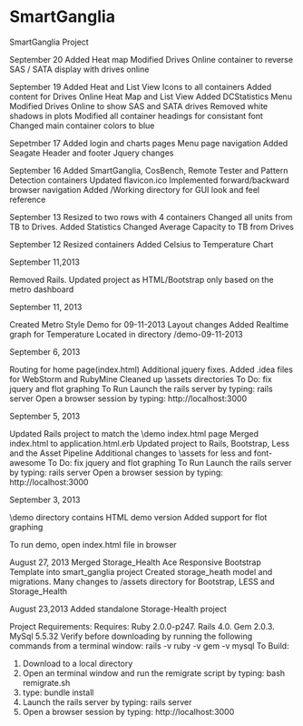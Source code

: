 SmartGanglia
============
SmartGanglia Project

September 20
 Added Heat map
 Modified Drives Online container to reverse SAS / SATA display with drives online

September 19
 Added Heat and List View Icons to all containers
 Added content for Drives Online Heat Map and List View
 Added DCStatistics Menu
 Modified Drives Online to show SAS and SATA drives
 Removed white shadows in plots
 Modified all container headings for consistant font
 Changed main container colors to blue


Sepetmber 17
  Added login and charts pages
  Menu page navigation
  Added Seagate Header and footer
  Jquery changes

September 16
  Added SmartGanglia, CosBench, Remote Tester and Pattern Detection containers
  Updated flavicon.ico
  Implemented forward/backward browser navigation
  Added /Working directory for GUI look and feel reference  
     
September 13
Resized to two rows with 4 containers
Changed all units from TB to Drives.
Added Statistics
Changed Average Capacity to TB from Drives

September 12
Resized containers
Added Celsius to Temperature Chart


September 11,2013

Removed Rails.
Updated project as HTML/Bootstrap only
based on the metro dashboard 

September 11, 2013

Created Metro Style Demo for 09-11-2013
 Layout changes 
 Added Realtime graph for Temperature
 Located in directory /demo-09-11-2013 

September 6, 2013

Routing for home page(index.html)
 Additional jquery fixes.
 Added .idea files for WebStorm and RubyMine
 Cleaned up \assets directories 
 To Do: fix jquery and flot graphing
 To Run
   Launch the rails server by typing: rails server
   Open a browser session by typing: http://localhost:3000

September 5, 2013

Updated Rails project to match the \demo index.html page
 Merged index.html to application.html.erb
 Updated project to Rails, Bootstrap, Less and the Asset Pipeline
 Additional changes to \assets for less and font-awesome
 To Do: fix jquery and flot graphing
 To Run
  Launch the rails server by typing: rails server
  Open a browser session by typing: http://localhost:3000

September 3, 2013

 \demo directory contains HTML demo version
 Added support for flot graphing

 To run demo, open index.html file in browser

August 27, 2013
 Merged Storage_Health Ace Responsive Bootstrap Template into smart_ganglia project
 Created storage_heath model and migrations.
 Many changes to /assets directory for Bootstrap, LESS and Storage_Health 

August 23,2013 
 Added standalone Storage-Health project

Project Requirements:
Requires: Ruby 2.0.0-p247. Rails 4.0. Gem 2.0.3. MySql 5.5.32
Verify before downloading by running the following commands from a terminal window: 
rails -v
ruby -v
gem -v
mysql 
To Build: 
  1. Download to a local directory
  2. Open an terminal window and run the remigrate script by typing:
     bash remigrate.sh 
  3. type: bundle install
  4. Launch the rails server by typing: rails server
  5. Open a browser session by typing: http://localhost:3000
 
